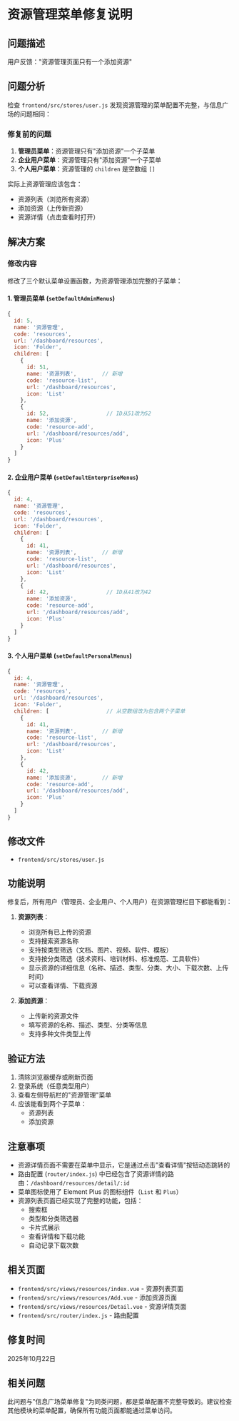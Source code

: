 # 资源管理菜单修复说明

## 问题描述

用户反馈："资源管理页面只有一个添加资源"

## 问题分析

检查 `frontend/src/stores/user.js` 发现资源管理的菜单配置不完整，与信息广场的问题相同：

### 修复前的问题

1. **管理员菜单**：资源管理只有"添加资源"一个子菜单
2. **企业用户菜单**：资源管理只有"添加资源"一个子菜单
3. **个人用户菜单**：资源管理的 `children` 是空数组 `[]`

实际上资源管理应该包含：
- 资源列表（浏览所有资源）
- 添加资源（上传新资源）
- 资源详情（点击查看时打开）

## 解决方案

### 修改内容

修改了三个默认菜单设置函数，为资源管理添加完整的子菜单：

#### 1. 管理员菜单 (`setDefaultAdminMenus`)

```javascript
{
  id: 5,
  name: '资源管理',
  code: 'resources',
  url: '/dashboard/resources',
  icon: 'Folder',
  children: [
    {
      id: 51,
      name: '资源列表',        // 新增
      code: 'resource-list',
      url: '/dashboard/resources',
      icon: 'List'
    },
    {
      id: 52,                  // ID从51改为52
      name: '添加资源',
      code: 'resource-add',
      url: '/dashboard/resources/add',
      icon: 'Plus'
    }
  ]
}
```

#### 2. 企业用户菜单 (`setDefaultEnterpriseMenus`)

```javascript
{
  id: 4,
  name: '资源管理',
  code: 'resources',
  url: '/dashboard/resources',
  icon: 'Folder',
  children: [
    {
      id: 41,
      name: '资源列表',        // 新增
      code: 'resource-list',
      url: '/dashboard/resources',
      icon: 'List'
    },
    {
      id: 42,                  // ID从41改为42
      name: '添加资源',
      code: 'resource-add',
      url: '/dashboard/resources/add',
      icon: 'Plus'
    }
  ]
}
```

#### 3. 个人用户菜单 (`setDefaultPersonalMenus`)

```javascript
{
  id: 4,
  name: '资源管理',
  code: 'resources',
  url: '/dashboard/resources',
  icon: 'Folder',
  children: [                  // 从空数组改为包含两个子菜单
    {
      id: 41,
      name: '资源列表',        // 新增
      code: 'resource-list',
      url: '/dashboard/resources',
      icon: 'List'
    },
    {
      id: 42,
      name: '添加资源',        // 新增
      code: 'resource-add',
      url: '/dashboard/resources/add',
      icon: 'Plus'
    }
  ]
}
```

## 修改文件

- `frontend/src/stores/user.js`

## 功能说明

修复后，所有用户（管理员、企业用户、个人用户）在资源管理栏目下都能看到：

1. **资源列表**：
   - 浏览所有已上传的资源
   - 支持搜索资源名称
   - 支持按类型筛选（文档、图片、视频、软件、模板）
   - 支持按分类筛选（技术资料、培训材料、标准规范、工具软件）
   - 显示资源的详细信息（名称、描述、类型、分类、大小、下载次数、上传时间）
   - 可以查看详情、下载资源

2. **添加资源**：
   - 上传新的资源文件
   - 填写资源的名称、描述、类型、分类等信息
   - 支持多种文件类型上传

## 验证方法

1. 清除浏览器缓存或刷新页面
2. 登录系统（任意类型用户）
3. 查看左侧导航栏的"资源管理"菜单
4. 应该能看到两个子菜单：
   - 资源列表
   - 添加资源

## 注意事项

- 资源详情页面不需要在菜单中显示，它是通过点击"查看详情"按钮动态跳转的
- 路由配置 (`router/index.js`) 中已经包含了资源详情的路由：`/dashboard/resources/detail/:id`
- 菜单图标使用了 Element Plus 的图标组件（`List` 和 `Plus`）
- 资源列表页面已经实现了完整的功能，包括：
  - 搜索框
  - 类型和分类筛选器
  - 卡片式展示
  - 查看详情和下载功能
  - 自动记录下载次数

## 相关页面

- `frontend/src/views/resources/index.vue` - 资源列表页面
- `frontend/src/views/resources/Add.vue` - 添加资源页面
- `frontend/src/views/resources/Detail.vue` - 资源详情页面
- `frontend/src/router/index.js` - 路由配置

## 修复时间

2025年10月22日

## 相关问题

此问题与"信息广场菜单修复"为同类问题，都是菜单配置不完整导致的。建议检查其他模块的菜单配置，确保所有功能页面都能通过菜单访问。

